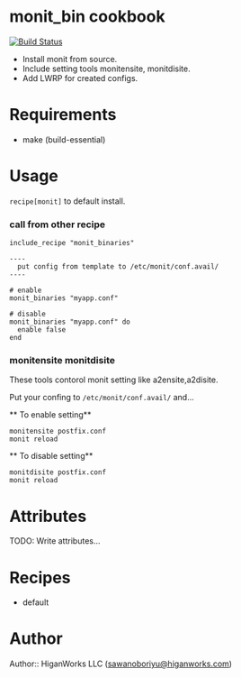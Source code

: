 # monit_bin cookbook
[![Build Status](https://secure.travis-ci.org/higanworks-cookbooks/monit_bin.png?branch=master)](https://travis-ci.org/higanworks-cookbooks/monit_bin)

* Install monit from source.
* Include setting tools monitensite, monitdisite.
* Add LWRP for created configs.

# Requirements

* make (build-essential)

# Usage

`recipe[monit]` to default install.

### call from other recipe

<pre><code>include_recipe "monit_binaries"

----
  put config from template to /etc/monit/conf.avail/
----

# enable
monit_binaries "myapp.conf"

# disable
monit_binaries "myapp.conf" do
  enable false
end
</code></pre>


### monitensite monitdisite

These tools contorol monit setting like a2ensite,a2disite.

Put your confing to `/etc/monit/conf.avail/` and...

** To enable setting**

    monitensite postfix.conf  
    monit reload

** To disable setting**

    monitdisite postfix.conf
    monit reload


# Attributes

TODO: Write attributes...

# Recipes

* default

# Author

Author:: HiganWorks LLC (<sawanoboriyu@higanworks.com>)
